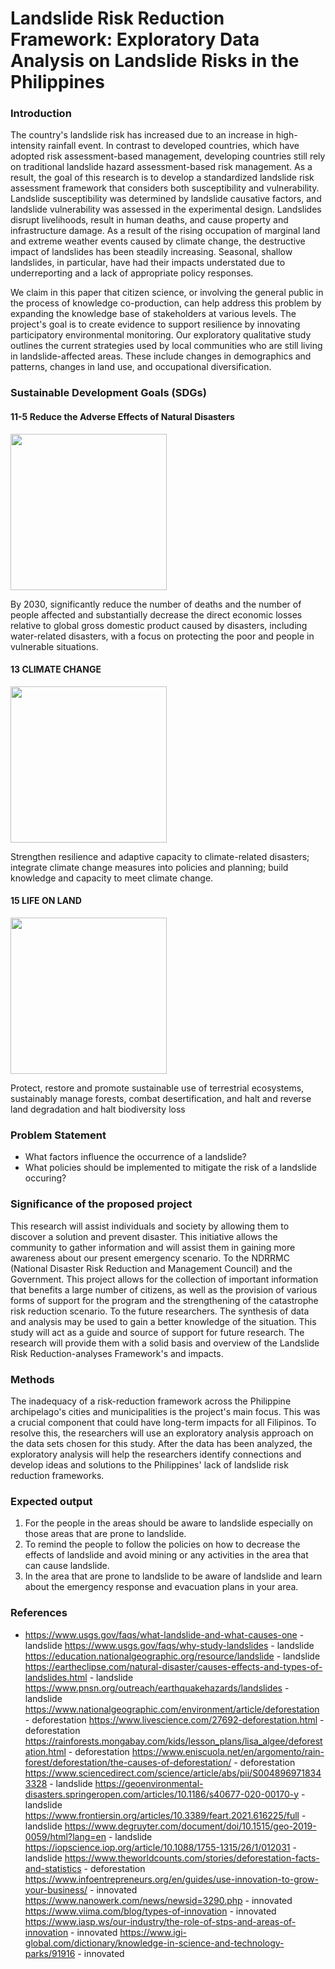 # Landslide Risk Reduction Framework: Exploratory Data Analysis on Landslide Risks in the Philippines


### Introduction

 The country's landslide risk has increased due to an increase in high-intensity rainfall event. In contrast to developed countries, which have adopted risk assessment-based management, developing countries still rely on traditional landslide hazard assessment-based risk management. As a result, the goal of this research is to develop a standardized landslide risk assessment framework that considers both susceptibility and vulnerability. Landslide susceptibility was determined by landslide causative factors, and landslide vulnerability was assessed in the experimental design. Landslides disrupt livelihoods, result in human deaths, and cause property and infrastructure damage. As a result of the rising occupation of marginal land and extreme weather events caused by climate change, the destructive impact of landslides has been steadily increasing. Seasonal, shallow landslides, in particular, have had their impacts understated due to underreporting and a lack of appropriate policy responses.
 
We claim in this paper that citizen science, or involving the general public in the process of knowledge co-production, can help address this problem by expanding the knowledge base of stakeholders at various levels. The project's goal is to create evidence to support resilience by innovating participatory environmental monitoring. Our exploratory qualitative study outlines the current strategies used by local communities who are still living in landslide-affected areas. These include changes in demographics and patterns, changes in land use, and occupational diversification.
### Sustainable Development Goals (SDGs)
#### 11-5 Reduce the Adverse Effects of Natural Disasters

<img src="https://user-images.githubusercontent.com/102807936/170881487-b4358a83-a990-4daa-a45a-06b773be19c4.png" width="250" height="250" />

By 2030, significantly reduce the number of deaths and the number of people affected and substantially decrease the direct economic losses relative to global gross domestic product caused by disasters, including water-related disasters, with a focus on protecting the poor and people in vulnerable situations.

#### 13 CLIMATE CHANGE

<img src="https://user-images.githubusercontent.com/102807936/170879736-0dfdaabd-2f03-4811-b6de-61a08ecc1a17.png" width="250" height="250" />

Strengthen resilience and adaptive capacity to climate-related disasters; integrate climate change measures into policies and planning; build knowledge and capacity to meet climate change.

#### 15 LIFE ON LAND

<img src="https://user-images.githubusercontent.com/102807936/170882233-f7ed9c9e-e4f6-419d-9920-057a9b1d6bb6.png" width="250" height="250" />

Protect, restore and promote sustainable use of terrestrial ecosystems, sustainably manage forests, combat desertification, and halt and reverse land degradation and halt biodiversity loss

### Problem Statement
* What factors influence the occurrence of a landslide?
* What policies should be implemented to mitigate the risk of a landslide occuring?



### Significance of the proposed project
 This research will assist individuals and society by allowing them to discover a solution and prevent disaster. This initiative allows the community to gather information and will assist them in gaining more awareness about our present emergency scenario. To the NDRRMC (National Disaster Risk Reduction and Management Council) and the Government. This project allows for the collection of important information that benefits a large number of citizens, as well as the provision of various forms of support for the program and the strengthening of the catastrophe risk reduction scenario. 
To the future researchers. The synthesis of data and analysis may be used to gain a better knowledge of the situation. This study will act as a guide and source of support for future research. The research will provide them with a solid basis and overview of the Landslide Risk Reduction-analyses Framework's and impacts.

### Methods 
 The inadequacy of a risk-reduction framework across the Philippine archipelago's cities and municipalities is the project's main focus. This was a crucial component that could have long-term impacts for all Filipinos. To resolve this, the researchers will use an exploratory analysis approach on the data sets chosen for this study. After the data has been analyzed, the exploratory analysis will help the researchers identify connections and develop ideas and solutions to the Philippines' lack of landslide risk reduction frameworks.

### Expected output
1. For the people in the areas should be aware to landslide especially on those areas that are prone to landslide.
2. To remind the people to follow the policies on how to decrease the effects of landslide and avoid mining or any activities in the area that can cause landslide.
3. In the area that are prone to landslide to be aware of landslide and learn about the emergency response and evacuation plans in your area.

### References
* https://www.usgs.gov/faqs/what-landslide-and-what-causes-one - landslide
https://www.usgs.gov/faqs/why-study-landslides - landslide
https://education.nationalgeographic.org/resource/landslide - landslide
https://eartheclipse.com/natural-disaster/causes-effects-and-types-of-landslides.html - landslide
https://www.pnsn.org/outreach/earthquakehazards/landslides - landslide
https://www.nationalgeographic.com/environment/article/deforestation - deforestation
https://www.livescience.com/27692-deforestation.html - deforestation
https://rainforests.mongabay.com/kids/lesson_plans/lisa_algee/deforestation.html - deforestation
https://www.eniscuola.net/en/argomento/rain-forest/deforestation/the-causes-of-deforestation/ - deforestation
https://www.sciencedirect.com/science/article/abs/pii/S0048969718343328 - landslide
https://geoenvironmental-disasters.springeropen.com/articles/10.1186/s40677-020-00170-y - landslide
https://www.frontiersin.org/articles/10.3389/feart.2021.616225/full - landslide
https://www.degruyter.com/document/doi/10.1515/geo-2019-0059/html?lang=en - landslide
https://iopscience.iop.org/article/10.1088/1755-1315/26/1/012031 - landslide
https://www.theworldcounts.com/stories/deforestation-facts-and-statistics - deforestation
https://www.infoentrepreneurs.org/en/guides/use-innovation-to-grow-your-business/ - innovated
https://www.nanowerk.com/news/newsid=3290.php - innovated
https://www.viima.com/blog/types-of-innovation - innovated
https://www.iasp.ws/our-industry/the-role-of-stps-and-areas-of-innovation - innovated
https://www.igi-global.com/dictionary/knowledge-in-science-and-technology-parks/91916 - innovated















